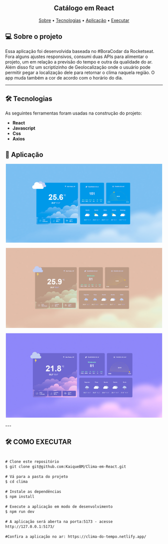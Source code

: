 <h2 align="center">
  Catálogo em React
</h2>

<p align="center">
 <a href="#-sobre-o-projeto">Sobre</a> •
 <a href="#-tecnologias">Tecnologias</a> •
 <a href="#-aplicação">Aplicação</a> • 
 <a href="#-como-executar">Executar</a> 
</p>

## 💻 Sobre o projeto

Essa aplicação foi desenvolvida baseada no #BoraCodar da Rocketseat. Fora alguns ajustes responsivos, consumi duas APIs para alimentar o projeto, um em relação a previsão do tempo e outra da qualidade do ar. Além disso fiz um scriptizinho de Geolocalização onde o usuário pode permitir pegar a localização dele para retornar o clima naquela região. O app muda também a cor de acordo com o horário do dia.

---

## 🛠 Tecnologias

As seguintes ferramentas foram usadas na construção do projeto:

-   **React**
-   **Javascript**
-   **Css**
-   **Axios**

## 🚀 Aplicação

<p align="center">
  <img src="./assets/app_1.png" width="500px">
</p>

<p align="center">
  <img src="./assets/app_2.png" width="500px">
</p>

<p align="center">
  <img src="./assets/app_3.png" width="500px">
</p>
---

## 🛠 COMO EXECUTAR

```

# Clone este repositório
$ git clone git@github.com:KaiqueBM/Clima-em-React.git

# Vá para a pasta do projeto
$ cd clima

# Instale as dependências
$ npm install

# Execute a aplicação em modo de desenvolvimento
$ npm run dev

# A aplicação será aberta na porta:5173 - acesse http://127.0.0.1:5173/

#Confira a aplicação no ar: https://clima-do-tempo.netlify.app/

```
